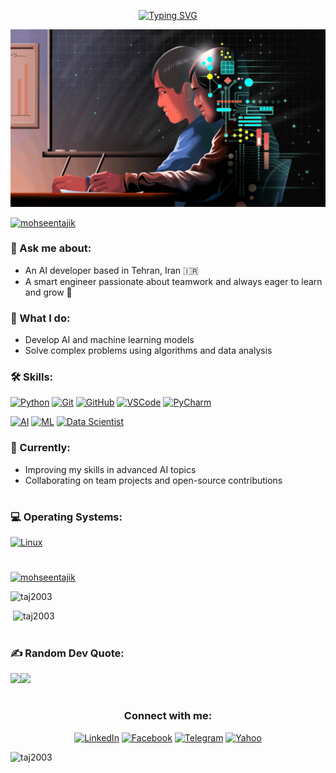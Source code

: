 <div align="center" dir="auto"> 

<a align="center" href="https://git.io/typing-svg" rel="nofollow"><img src="https://camo.githubusercontent.com/da732e08fe15d4f9c86d0c32e1055f06358d8c8d28f70b6a9335b344639ea09b/68747470733a2f2f726561646d652d747970696e672d7376672e64656d6f6c61622e636f6d3f666f6e743d466972612b436f64652673697a653d33352670617573653d313030302677696474683d343335266c696e65733d57656c636f6d652b746f2b6d792b47697448756221" alt="Typing SVG" data-canonical-src="https://readme-typing-svg.demolab.com?font=Fira+Code&amp;size=35&amp;pause=1000&amp;width=435&amp;lines=Welcome+to+my+GitHub!" style="max-width: 100%;"></a>
</div>

<span align="center" >
<img src="AI.gif" style="width: 1000px;" alt="Full width image">
</span>

<p align="left"> <a href="https://github.com/ryo-ma/github-profile-trophy"><img src="https://github-profile-trophy.vercel.app/?username=mohseentajik" alt="mohseentajik" /></a> </p>

<h3 align="left">💬 Ask me about:</h3>

- An AI developer based in Tehran, Iran 🇮🇷  
- A smart engineer passionate about teamwork and always eager to learn and grow 🚀

<h3 align="left">🧠 What I do:</h3>
 
- Develop AI and machine learning models  
- Solve complex problems using algorithms and data analysis

<h3 align="left">🛠 Skills:</h3>

[![Python](https://img.shields.io/badge/-Python-F7DC6F?style=flat&logo=python&logoColor=306998)](https://www.python.org)
[![Git](https://img.shields.io/badge/-Git-F05032?style=flat&logo=git&logoColor=ffffff)](https://git-scm.com)  [![GitHub](https://img.shields.io/badge/-GitHub-181717?style=flat&logo=github&logoColor=ffffff)](https://github.com)  [![VSCode](https://img.shields.io/badge/-VSCode-007ACC?style=flat&logo=visual-studio-code&logoColor=ffffff)](https://code.visualstudio.com)  [![PyCharm](https://img.shields.io/badge/-PyCharm-000000?style=flat&logo=pycharm&logoColor=ffffff)](https://www.jetbrains.com/pycharm/)


[![AI](https://img.shields.io/badge/-Artificial%20Intelligence-6f42c1?style=flat&logo=ai&logoColor=ffffff)](#)  [![ML](https://img.shields.io/badge/-Machine%20Learning-FF6F00?style=flat&logo=tensorflow&logoColor=ffffff)](#)  [![Data Scientist](https://img.shields.io/badge/-Data%20Scientist-F7DC6F?style=flat&logo=python&logoColor=306998)](#)




<h3 align="left">🌱 Currently:</h3>

- Improving my skills in advanced AI topics  
- Collaborating on team projects and open-source contributions


<h1 align="center"></h1>
<h3 align="left">💻 Operating Systems:</h3>

[![Linux](https://img.shields.io/badge/-Linux-FCC624?style=flat&logo=linux&logoColor=black)](https://www.linux.org)

<h1 align="center"></h1>

<span><p align="left"> <a href="https://github.com/ryo-ma/github-profile-trophy"><img src="https://github-profile-trophy.vercel.app/?username=mohseentajik" alt="mohseentajik" /></a> </p></span>

<span align="left">
  <p><img with="100%" src="https://github-readme-streak-stats.herokuapp.com/?user=taj2003&" alt="taj2003" /></p>
  <p>&nbsp;<img with="100%" src="https://github-readme-stats.vercel.app/api?username=taj2003&show_icons=true&locale=en" alt="taj2003" /></p> 
</span>

<h1 align="center"></h1>
<h3 align="left">✍️ Random Dev Quote:</h3>

![](https://quotes-github-readme.vercel.app/api?type=horizontal&theme=radical)[![](https://visitcount.itsvg.in/api?id=TAJ2003&icon=0&color=1)](https://visitcount.itsvg.in)
<h1 align="center"></h1>
<div align="center" class="markdown-heading" dir="auto"><h3 class="heading-element" dir="auto">Connect with me:</h3>

[![LinkedIn](https://img.shields.io/badge/-LinkedIn-0A66C2?style=flat&logo=linkedin&logoColor=white)](https://www.linkedin.com/in/MohsenTajikk/) [![Facebook](https://img.shields.io/badge/-Facebook-1877F2?style=flat&logo=facebook&logoColor=white)](https://www.facebook.com/Mohsen.prog) [![Telegram](https://img.shields.io/badge/-Telegram-2CA5E0?style=flat&logo=telegram&logoColor=white)](https://t.me/I_am_Mohseenn)
[![Yahoo](https://img.shields.io/badge/-Yahoo-6001D2?style=flat&logo=yahoo&logoColor=white)](mailto:mohsen.tajikk@yahoo.com)

</div>


<p align="left"> <img src="https://komarev.com/ghpvc/?username=taj2003&label=Profile%20views&color=0e75b6&style=flat" alt="taj2003" /> </p>
